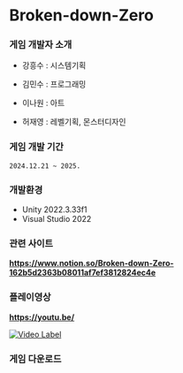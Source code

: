 # Broken-down-Zero


### 게임 개발자 소개
+ 강흥수 : 시스템기획

+ 김민수 : 프로그래밍

+ 이나원 : 아트

+ 허재영 : 레벨기획, 몬스터디자인

  
### 게임 개발 기간
  
    2024.12.21 ~ 2025.

  
### 개발환경
+ Unity 2022.3.33f1
+ Visual Studio 2022


### 관련 사이트

**https://www.notion.so/Broken-down-Zero-162b5d2363b08011af7ef3812824ec4e**

### 플레이영상
**https://youtu.be/**

[![Video Label](http://img.youtube.com/)](https://youtu.be/)

### 게임 다운로드


